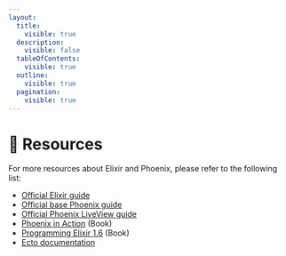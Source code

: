 ```yaml
---
layout:
  title:
    visible: true
  description:
    visible: false
  tableOfContents:
    visible: true
  outline:
    visible: true
  pagination:
    visible: true
---
```


# 🐍 Resources

For more resources about Elixir and Phoenix, please refer to the following list:

* [Official Elixir guide](https://hexdocs.pm/elixir/introduction.html)
* [Official base Phoenix guide](https://hexdocs.pm/phoenix/up\_and\_running.html)
* [Official Phoenix LiveView guide](https://hexdocs.pm/phoenix\_live\_view/welcome.html)
* [Phoenix in Action](https://www.manning.com/books/phoenix-in-action) (Book)
* [Programming Elixir 1.6](https://pragprog.com/titles/elixir16/programming-elixir-1-6/) (Book)
* [Ecto documentation](https://hexdocs.pm/ecto/3.10.1/Ecto.html)
